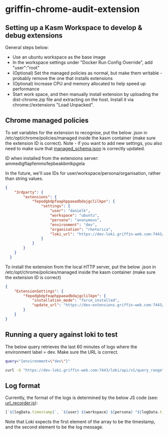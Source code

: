 # griffin-chrome-audit-extension

## Setting up a Kasm Workspace to develop & debug extensions

General steps below:

- Use an ubuntu workspace as the base image
- In the workspace settings under "Docker Run Config Override", add "user":"root"
- (Optional) Set the managed policies as normal, but make them writable - probably remove the one that installs extensions
- (Optional) Increase CPU and memory allocated to help speed up performance
- Start work space, and then manually install extension by uploading the dist-chrome.zip file and extracting on the host. Install it via chrome://extensions "Load Unpacked".

## Chrome managed policies

To set variables for the extension to recognise, put the below .json in /etc/opt/chrome/policies/managed inside the kasm container (make sure the extension ID is correct).
Note - if you want to add new settings, you also need to make sure that [managed_schema.json](src/managed_schema.json) is correctly updated.

ID when installed from the extensions server: ammedigflapfemmofepbeakbmlkpgela

In the future, we'll use IDs for user/workspace/persona/organisation, rather than string values.

```json
{
    "3rdparty": {
        "extensions": {
            "fepodgbdpfeaphppaeadbdajgclilkpn": {
                "settings": {
                    "user": "danielk",
                    "workspace": "ubuntu",
                    "persona": "anonymous",
                    "environment": "dev",
                    "organisation": "rhetorica",
                    "loki_url": "https://dev-loki.griffin-web.com:7443/loki/api/v1/push"
                }
            }
        }
    }
  }
```

To install the extension from the local HTTP server, put the below .json in /etc/opt/chrome/policies/managed inside the kasm container (make sure the extension ID is correct)

```json
{
    "ExtensionSettings": {
        "fepodgbdpfeaphppaeadbdajgclilkpn": {
            "installation_mode": "force_installed",
            "update_url": "https://dev-extensions.griffin-web.com:7443/updates-audit.xml"
        }
    }
}
```

## Running a query against loki to test

The below query retrieves the last 60 minutes of logs where the environment label = dev. Make sure the URL is correct.

```bash
query="{environment=\"dev\"}"

curl -G "https://dev-loki.griffin-web.com:7443/loki/api/v1/query_range" --data-urlencode "query=$query" --data-urlencode "step=60" -u "USERNAME:PASSWORD" | jq
```

## Log format

Currently, the format of the logs is determined by the below JS code (see: [url_recorder.js](src/url_recorder.js)):

```js
[`${logData.timestamp}`, `${user} ${workspace} ${persona} "${logData.title}" ${logData.url}`]
```

Note that Loki expects the first element of the array to be the timestamp, and the second element to be the log message.
